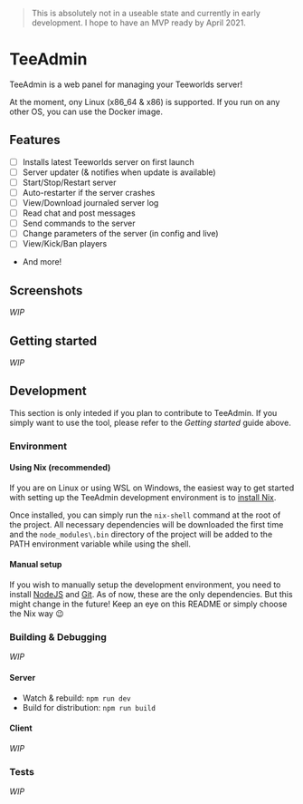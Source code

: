 > This is absolutely not in a useable state and currently in early development. I hope to have an MVP ready by April 2021.

# TeeAdmin
TeeAdmin is a web panel for managing your Teeworlds server!

At the moment, ony Linux (x86_64 & x86) is supported. If you run on any other OS, you can use the Docker image.

## Features
- [ ] Installs latest Teeworlds server on first launch
- [ ] Server updater (& notifies when update is available)
- [ ] Start/Stop/Restart server
- [ ] Auto-restarter if the server crashes
- [ ] View/Download journaled server log
- [ ] Read chat and post messages
- [ ] Send commands to the server
- [ ] Change parameters of the server (in config and live)
- [ ] View/Kick/Ban players
- And more!

## Screenshots
_WIP_

## Getting started
_WIP_

## Development
This section is only inteded if you plan to contribute to TeeAdmin. If you simply want to use the tool, please refer to the _Getting started_ guide above.

### Environment
#### Using Nix (recommended)
If you are on Linux or using WSL on Windows, the easiest way to get started with setting up the TeeAdmin development environment is to [install Nix](https://nixos.org/download.html#nix-quick-install).

Once installed, you can simply run the `nix-shell` command at the root of the project. All necessary dependencies will be downloaded the first time and the `node_modules\.bin` directory of the project will be added to the PATH environment variable while using the shell.

#### Manual setup
If you wish to manually setup the development environment, you need to install [NodeJS](https://nodejs.org/en/download/) and [Git](https://git-scm.com/downloads). As of now, these are the only dependencies. But this might change in the future! Keep an eye on this README or simply choose the Nix way 😉

### Building & Debugging
_WIP_ 
#### Server
- Watch & rebuild: `npm run dev`
- Build for distribution: `npm run build`

#### Client
_WIP_ 

### Tests
_WIP_
